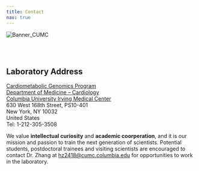 ```yaml
---
title: Contact
nav: true
---
```

<div> 
  <img src="{{ '/images/Banner_CUMC.png' | absolute_url }}" alt="Banner_CUMC" >
</div>   

<br/><br/>

## **Laboratory Address**

[Cardiometabolic Genomics Program](https://www.columbiacardiology.org/research/research-centers-and-programs/cardiometabolic-precision-medicine-program/research)  
[Department of Medicine – Cardiology](https://www.columbiacardiology.org)  
[Columbia University Irving Medical Center](https://www.cuimc.columbia.edu/)  
630 West 168th Street, PS10-401  
New York, NY 10032  
United States  
Tel: 1-212-305-3508


We value **intellectual curiosity** and **academic coorperation**, and it is our mission and passion to train the next generation of scientists. Potential students, postdoctoral trainees and visiting scientists are encouraged to contact Dr. Zhang at hz2418@cumc.columbia.edu for opportunities to work in the laboratory.

